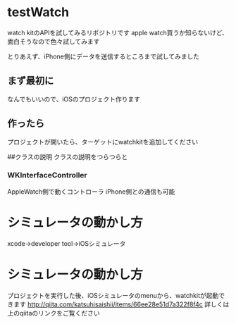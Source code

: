 # testWatch
watch kitのAPIを試してみるリポジトリです
apple watch買うか知らないけど、面白そうなので色々試してみます

とりあえず、iPhone側にデータを送信するところまで試してみました

## まず最初に
なんでもいいので、iOSのプロジェクト作ります

## 作ったら
プロジェクトが開いたら、ターゲットにwatchkitを追加してください

##クラスの説明
クラスの説明をつらつらと

### WKInterfaceController
AppleWatch側で動くコントローラ
iPhone側との通信も可能

# シミュレータの動かし方
xcode→developer tool→iOSシミュレータ

# シミュレータの動かし方
プロジェクトを実行した後、iOSシミュレータのmenuから、watchkitが起動できます
http://qiita.com/katsuhisaishii/items/66ee28e51d7a322f8f4c
詳しくは上のqiitaのリンクをご覧ください


